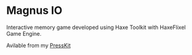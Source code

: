 Magnus IO
==============

Interactive memory game developed using Haxe Toolkit with HaxeFlixel Game Engine.

Avilable from my [PressKit](http://www.crimsonsix.com/games/magnus_io)
